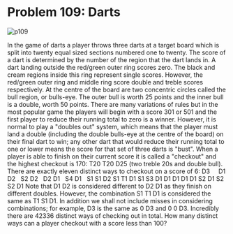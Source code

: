 # Problem 109: Darts

![p109](img/109.gif)

In the game of darts a player throws three darts at a target board which
is split into twenty equal sized sections numbered one to twenty. The
score of a dart is determined by the number of the region that the dart
lands in. A dart landing outside the red/green outer ring scores zero.
The black and cream regions inside this ring represent single scores.
However, the red/green outer ring and middle ring score double and
treble scores respectively. At the centre of the board are two
concentric circles called the bull region, or bulls-eye. The outer bull
is worth 25 points and the inner bull is a double, worth 50 points.
There are many variations of rules but in the most popular game the
players will begin with a score 301 or 501 and the first player to
reduce their running total to zero is a winner. However, it is normal to
play a "doubles out" system, which means that the player must land a
double (including the double bulls-eye at the centre of the board) on
their final dart to win; any other dart that would reduce their running
total to one or lower means the score for that set of three darts is
"bust". When a player is able to finish on their current score it is
called a "checkout" and the highest checkout is 170: T20 T20 D25 (two
treble 20s and double bull). There are exactly eleven distinct ways to
checkout on a score of 6: D3     D1 D2   S2 D2   D2 D1   S4 D1   S1 S1
D2 S1 T1 D1 S1 S3 D1 D1 D1 D1 D1 S2 D1 S2 S2 D1 Note that D1 D2 is
considered different to D2 D1 as they finish on different doubles.
However, the combination S1 T1 D1 is considered the same as T1 S1 D1. In
addition we shall not include misses in considering combinations; for
example, D3 is the same as 0 D3 and 0 0 D3. Incredibly there are 42336
distinct ways of checking out in total. How many distinct ways can a
player checkout with a score less than 100?